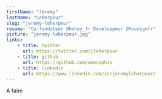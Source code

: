 ```yaml
---
firstName: "Jéremy"
lastName: "Leherpeur"
slug: "jeremy-leherpeur"
resume: "Co-fondateur @hohey_fr Développeur @Yousignfr"
picture: "jeremy-leherpeur.jpg"
links:
    - title: twitter
      url: https://twitter.com/jleherpeur
    - title: github
      url: https://github.com/amenophis
    - title: linkedin
      url: https://www.linkedin.com/in/jeremyleherpeur/
---
```


A faire
